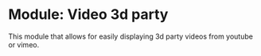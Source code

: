 # Module: Video 3d party

This module that allows for easily displaying 3d party videos from youtube or vimeo.
